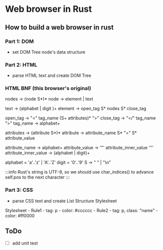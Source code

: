 # Web browser in Rust

## How to build a web browser in rust
### Part 1: DOM
- set DOM Tree node's data structure

### Part 2: HTML
- parse HTML text and create DOM Tree

### HTML BNF (this browser's original)
nodes -> (node S*)*
node -> element | text

text -> (alphabet | digit )+
element -> open_tag S* nodes S* close_tag

open_tag -> "<" tag_name (S+ attributes)* ">"
close_tag -> "</" tag_name ">"
tag_name -> alphabet+

attributes -> (attribute S*)*
attribute -> attribute_name S* "=" S* attribute_value

attribute_name -> alphabet+
attribute_value -> '"' attribute_inner_value '"'
attribute_inner_value -> (alphabet | digit)+

alphabet = 'a'..'z' | 'A'..'Z'
digit = '0'..'9'
S -> " " | "\n"

:::info
Rust's string is UTF-8, so we should use char_indices() to advance self.pos to the next character
:::


### Part 3: CSS
- parse CSS text and create List Structure Stylesheet

Stylesheet
    - Rule1
        - tag: p
        - color: #cccccc
    - Rule2
        - tag: p, class: "name"
        - color: #ff0000





## ToDo
- [ ] add unit test
